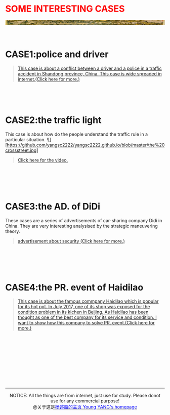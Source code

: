       
# <font color="#ff0000">SOME INTERESTING CASES</font>
<img src="image/清明上河图.jpg">
  <br/><br/> <br/>   
 
# CASE1:police and driver   
> [This case is about a conflict between a driver and a police in a traffic accident in Shandong province, China. This case is wide spreaded in internet.(Click here for more.)](https://v.youku.com/v_show/id_XMzg4MTY2NDI4OA==.html?spm=a2h0k.11417342.soresults.dtitle)
            
<br/><br/><br/>
              
# CASE2:the traffic light   
This case is about how do the people understand the traffic rule in a particular situation.
 ![][https://github.com/yangsc2222/yangsc2222.github.io/blob/master/the%20crossstreet.jpg]
> [Click here for the video.](http://v.youku.com/v_show/id_XMzY5NTU5OTk2MA==.html)
    
<br/><br/><br/><br/>
                 
                 
# CASE3:the AD. of DiDi   
These cases are a series of advertisements of car-sharing company Didi in China. They are very interesting analysised by the strategic maneuvering theory.
> [advertisement about security (Click here for more.)](https://v.qq.com/x/page/v05052qkpmu.html)
    
<br/><br/><br/><br/>

# CASE4:the PR. event of Haidilao   
> <a href="case4">This case is about the famous commpany Haidilao which is popular for its hot pot. In July 2017, one of its shop was exposed for the condition problem in its kichen in Beijing. As Haidilao has been thought as one of the best company for its service and condition. I want to show how this company to solve PR. event.(Click here for more.)</a>

    
<br/><br/><br/><br/><br/><br/><br/><br/>  

      
 <content><hr color="ff0000"></content>
     
<center>NOTICE: All the things are from internet, just use for study. Please donot use for any commercial purpose!</center>  
<center>@关于这是<a href="http://yangshuchao.com"><font color="0000ff">杨述超的主页 Young YANG's homepage</font></a></center> 

<center><script type="text/javascript">var cnzz_protocol = (("https:" == document.location.protocol) ? " https://" : " http://");document.write(unescape("%3Cspan id='cnzz_stat_icon_1271680563'%3E%3C/span%3E%3Cscript src='" + cnzz_protocol + "s22.cnzz.com/z_stat.php%3Fid%3D1271680563%26show%3Dpic' type='text/javascript'%3E%3C/script%3E"));</script></center>

